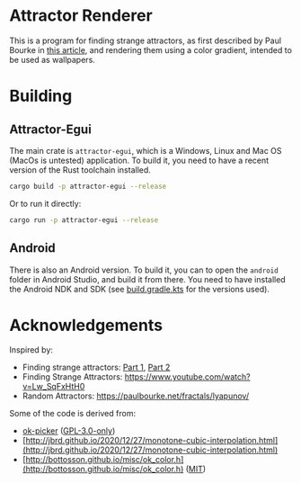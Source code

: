 # Attractor Renderer

This is a program for finding strange attractors, as first described by Paul
Bourke in [this article](http://paulbourke.net/fractals/lyapunov/), and
rendering them using a color gradient, intended to be used as wallpapers.

# Building

## Attractor-Egui

The main crate is `attractor-egui`, which is a Windows, Linux and Mac OS (MacOs
is untested) application. To build it, you need to have a recent version of the
Rust toolchain installed.

```sh
cargo build -p attractor-egui --release
```

Or to run it directly:

```sh
cargo run -p attractor-egui --release
```

## Android

There is also an Android version. To build it, you can to open the `android`
folder in Android Studio, and build it from there. You need to have installed
the Android NDK and SDK (see [build.gradle.kts](android/app/build.gradle.kts)
for the versions used).

# Acknowledgements

Inspired by:

- Finding strange attractors: [Part 1](https://youtu.be/AzdpM-vfUCQ), [Part 2](https://youtu.be/sGdFR9cpE6A)
- Finding Strange Attractors: https://www.youtube.com/watch?v=Lw_SqFxHtH0
- Random Attractors: https://paulbourke.net/fractals/lyapunov/

Some of the code is derived from:

- [ok-picker](https://github.com/gagbo/ok-picker/tree/6b36785955b4318a3e75860e56a755ecca7c3967) ([GPL-3.0-only](https://github.com/gagbo/ok-picker/blob/6b36785955b4318a3e75860e56a755ecca7c3967/LICENSES/GPL-3.0-only.txt))
- [http://jbrd.github.io/2020/12/27/monotone-cubic-interpolation.html](http://jbrd.github.io/2020/12/27/monotone-cubic-interpolation.html)
- [http://bottosson.github.io/misc/ok_color.h](http://bottosson.github.io/misc/ok_color.h) ([MIT](https://bottosson.github.io/posts/colorpicker/#license))
